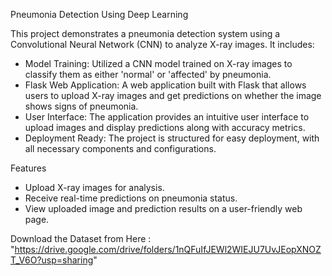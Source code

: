 Pneumonia Detection Using Deep Learning

This project demonstrates a pneumonia detection system using a Convolutional Neural Network (CNN) to analyze X-ray images. It includes:

- Model Training: Utilized a CNN model trained on X-ray images to classify them as either 'normal' or 'affected' by pneumonia.
- Flask Web Application: A web application built with Flask that allows users to upload X-ray images and get predictions on whether the image shows signs of pneumonia.
- User Interface: The application provides an intuitive user interface to upload images and display predictions along with accuracy metrics.
- Deployment Ready: The project is structured for easy deployment, with all necessary components and configurations.

Features

- Upload X-ray images for analysis.
- Receive real-time predictions on pneumonia status.
- View uploaded image and prediction results on a user-friendly web page.

Download the Dataset from Here : "https://drive.google.com/drive/folders/1nQFuIfJEWl2WIEJU7UvJEopXNOZT_V6O?usp=sharing"
